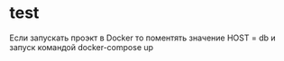 # test
Если запускать проэкт в Docker то поментять значение HOST = db и запуск командой docker-compose up
